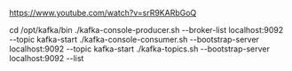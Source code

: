 https://www.youtube.com/watch?v=srR9KARbGoQ

cd /opt/kafka/bin ./kafka-console-producer.sh --broker-list localhost:9092 --topic kafka-start
./kafka-console-consumer.sh --bootstrap-server localhost:9092 --topic kafka-start ./kafka-topics.sh --bootstrap-server
localhost:9092 --list
